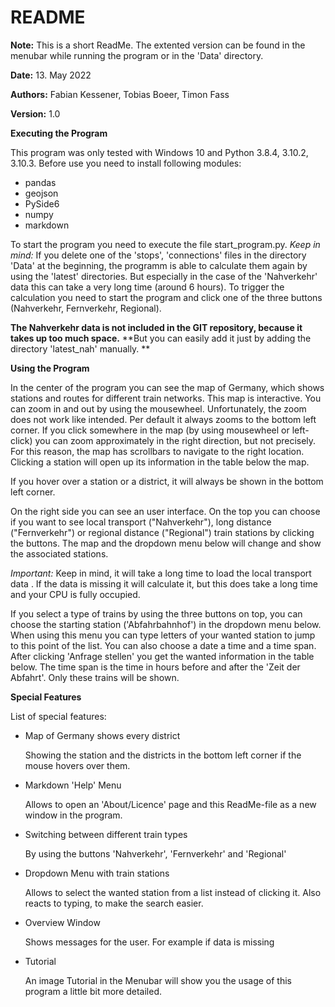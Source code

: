 # README

**Note:** This is a short ReadMe. The extented version can be found in the menubar
while running the program or in the 'Data' directory.

**Date:** 13. May 2022 

**Authors:** Fabian Kessener, Tobias Boeer, Timon Fass 

**Version:** 1.0 

**Executing the Program** 

This program was only tested with Windows 10 and Python 3.8.4, 3.10.2, 3.10.3. 
Before use you need to install following modules: 
 - pandas 
 - geojson
 - PySide6
 - numpy
 - markdown
 
To start the program you need to execute the file start_program.py.
*Keep in mind:* If you delete one of the 'stops', 'connections' files in the directory
'Data' at the beginning, the programm is able to calculate them again by using the 
'latest' directories. But especially in the case of the 'Nahverkehr' data this can take
a very long time (around 6 hours). To trigger the calculation you need to start the program
and click one of the three buttons (Nahverkehr, Fernverkehr, Regional).

**The Nahverkehr data is not included in the GIT repository, because it takes up too much space.**
**But you can easily add it just by adding the directory 'latest_nah' manually. **

**Using the Program** 

In the center of the program you can see the map of Germany, which shows stations and
routes for different train networks. This map is interactive. You can
zoom in and out by using the mousewheel. Unfortunately, the zoom does
not work like intended. Per default it always zooms to the bottom left
corner. If you click somewhere in the map (by using mousewheel or left-click)
you can zoom approximately in the right direction, but not precisely. 
For this reason, the map has scrollbars to navigate to the right location.
Clicking a station will open up its information in the table below the
map.

If you hover over a station or a district, it will always be shown in the
bottom left corner.

On the right side you can see an user interface. On the top you can choose
if you want to see local transport ("Nahverkehr"), long distance ("Fernverkehr")
or regional distance ("Regional") train stations by clicking the buttons. The 
map and the dropdown menu below will change and show the associated stations.

*Important:* Keep in mind, it will take a long time to load the local 
transport data . If the data is missing it will calculate it, but this does
take a long time and your CPU is fully occupied.

If you select a type of trains by using the three buttons on top, you can
choose the starting station ('Abfahrbahnhof') in the dropdown menu below.
When using this menu you can type letters of your wanted station
to jump to this point of the list. You can also choose a date a time and a time span.
After clicking 'Anfrage stellen' you get the wanted information in the table below. The time span is the time
in hours before and after the 'Zeit der Abfahrt'. Only these trains will be shown. 

**Special Features**

List of special features: 
 - Map of Germany shows every district
	
	Showing the station and the districts in the bottom left corner if the mouse hovers over them.
	
 - Markdown 'Help' Menu
	
	Allows to open an 'About/Licence' page and this ReadMe-file as a new window in the program.
	
 - Switching between different train types
	
	By using the buttons 'Nahverkehr', 'Fernverkehr' and 'Regional'
	
 - Dropdown Menu with train stations
	
	Allows to select the wanted station from a list instead of clicking it.
	Also reacts to typing, to make the search easier.
	
 - Overview Window
	
	Shows messages for the user. For example if data is missing
	
 - Tutorial
	
	An image Tutorial in the Menubar will show you the usage of this program a little bit more detailed.
